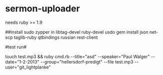 sermon-uploader
===============
needs ruby >= 1.9

##install
sudo zypper in libtag-devel ruby-devel
usdo gem install json net-scp taglib-ruby qtbindings russian rest-client

#test run#

touch test.mp3 && ruby cmd.rb --title="asd" --speaker="Paul Walger" --date="1-2-2013" --group="hellersdorf-predigt" --file test.mp3 --user="git_lightplanke"
